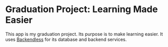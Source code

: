 # **Graduation Project: Learning Made Easier**
This app is my graduation project. Its purpose is to make learning easier. It uses [Backendless](https://backendless.com/) for its database and backend services.
